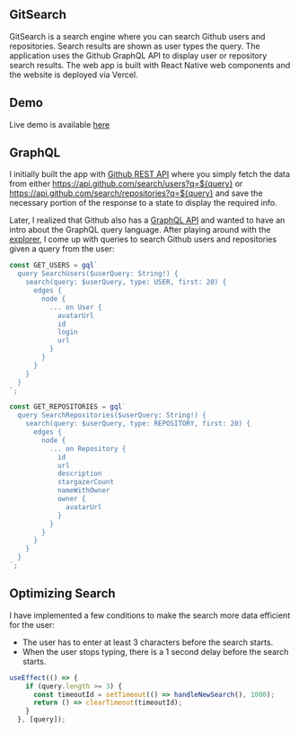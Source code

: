 ## GitSearch

GitSearch is a search engine where you can search Github users and repositories. Search results are shown as user types the query. The application uses the Github GraphQL API to display user or repository search results. The web app is built with React Native web components and the website is deployed via Vercel.

## Demo

Live demo is available [here](https://gitsearch-six.vercel.app/)

## GraphQL

I initially built the app with [Github REST API](https://docs.github.com/en/rest) where you simply fetch the data from either https://api.github.com/search/users?q=${query} or https://api.github.com/search/repositories?q=${query} and save the necessary portion of the response to a state to display the required info.

Later, I realized that Github also has a [GraphQL API](https://docs.github.com/en/graphql) and wanted to have an intro about the GraphQL query language. After playing around with the [explorer](https://docs.github.com/en/graphql/overview/explorer), I come up with queries to search Github users and repositories given a query from the user:

```javascript
const GET_USERS = gql`
  query SearchUsers($userQuery: String!) {
    search(query: $userQuery, type: USER, first: 20) {
      edges {
        node {
          ... on User {
            avatarUrl
            id
            login
            url
          }
        }
      }
    }
  }
`;

const GET_REPOSITORIES = gql`
  query SearchRepositories($userQuery: String!) {
    search(query: $userQuery, type: REPOSITORY, first: 20) {
      edges {
        node {
          ... on Repository {
            id
            url
            description
            stargazerCount
            nameWithOwner
            owner {
              avatarUrl
            }
          }
        }
      }
    }
  }
`;
```

## Optimizing Search

I have implemented a few conditions to make the search more data efficient for the user:

* The user has to enter at least 3 characters before the search starts.
* When the user stops typing, there is a 1 second delay before the search starts.

```javascript
useEffect(() => {
    if (query.length >= 3) {
      const timeoutId = setTimeout(() => handleNewSearch(), 1000);
      return () => clearTimeout(timeoutId);
    }
  }, [query]);
```